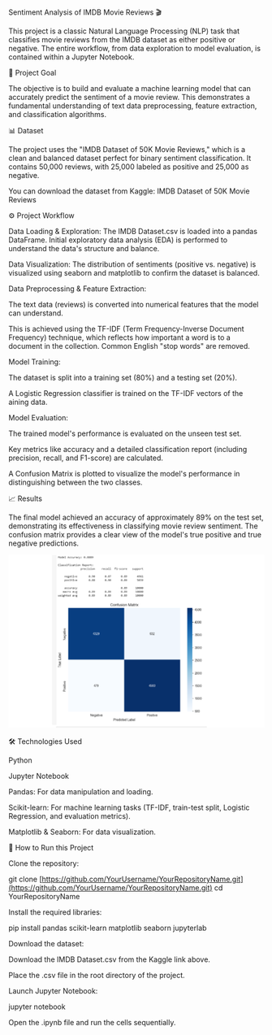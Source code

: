 Sentiment Analysis of IMDB Movie Reviews 🎬

This project is a classic Natural Language Processing (NLP) task that classifies movie reviews from the IMDB dataset as either positive or negative. The entire workflow, from data exploration to model evaluation, is contained within a Jupyter Notebook.

🎯 Project Goal

The objective is to build and evaluate a machine learning model that can accurately predict the sentiment of a movie review. This demonstrates a fundamental understanding of text data preprocessing, feature extraction, and classification algorithms.

📊 Dataset

The project uses the "IMDB Dataset of 50K Movie Reviews," which is a clean and balanced dataset perfect for binary sentiment classification. It contains 50,000 reviews, with 25,000 labeled as positive and 25,000 as negative.

You can download the dataset from Kaggle: IMDB Dataset of 50K Movie Reviews

⚙️ Project Workflow

Data Loading & Exploration: The IMDB Dataset.csv is loaded into a pandas DataFrame. Initial exploratory data analysis (EDA) is performed to understand the data's structure and balance.

Data Visualization: The distribution of sentiments (positive vs. negative) is visualized using seaborn and matplotlib to confirm the dataset is balanced.

Data Preprocessing & Feature Extraction:

The text data (reviews) is converted into numerical features that the model can understand.

This is achieved using the TF-IDF (Term Frequency-Inverse Document Frequency) technique, which reflects how important a word is to a document in the collection. Common English "stop words" are removed.

Model Training:

The dataset is split into a training set (80%) and a testing set (20%).

A Logistic Regression classifier is trained on the TF-IDF vectors of the aining data.

Model Evaluation:

The trained model's performance is evaluated on the unseen test set.

Key metrics like accuracy and a detailed classification report (including precision, recall, and F1-score) are calculated.

A Confusion Matrix is plotted to visualize the model's performance in distinguishing between the two classes.

📈 Results

The final model achieved an accuracy of approximately 89% on the test set, demonstrating its effectiveness in classifying movie review sentiment. The confusion matrix provides a clear view of the model's true positive and true negative predictions.

![Demo Screenshot](confusion_matrix.png)

🛠️ Technologies Used

Python

Jupyter Notebook

Pandas: For data manipulation and loading.

Scikit-learn: For machine learning tasks (TF-IDF, train-test split, Logistic Regression, and evaluation metrics).

Matplotlib & Seaborn: For data visualization.

🚀 How to Run this Project

Clone the repository:

git clone [https://github.com/YourUsername/YourRepositoryName.git](https://github.com/YourUsername/YourRepositoryName.git)
cd YourRepositoryName


Install the required libraries:

pip install pandas scikit-learn matplotlib seaborn jupyterlab


Download the dataset:

Download the IMDB Dataset.csv from the Kaggle link above.

Place the .csv file in the root directory of the project.

Launch Jupyter Notebook:

jupyter notebook


Open the .ipynb file and run the cells sequentially.


